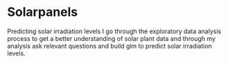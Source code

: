 # Solarpanels
Predicting solar irradiation levels
I go through the exploratory data analysis process to get a better understanding of solar plant data and through my analysis ask relevant questions and build glm to predict solar irradiation levels.
